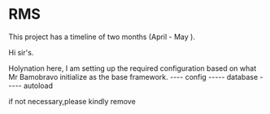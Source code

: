 # RMS
This project has a timeline of two months (April - May ).

Hi sir's.

Holynation here, I am setting up the required configuration based on what Mr Bamobravo initialize as the base framework.
---- config
----- database
----- autoload

if not necessary,please kindly remove
